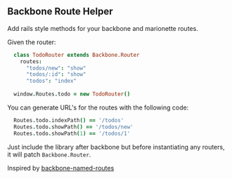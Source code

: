 ## Backbone Route Helper

Add rails style methods for your backbone and marionette routes.

Given the router:

```coffeescript
  class TodoRouter extends Backbone.Router
    routes: 
      "todos/new": "show"
      "todos/:id": "show"
      "todos": "index"
      
  window.Routes.todo = new TodoRouter()
```

You can generate URL's for the routes with the following code:

```coffeescript
  Routes.todo.indexPath() == '/todos'
  Routes.todo.showPath() == '/todos/new'
  Routes.todo.showPath(1) == '/todos/1'
```

Just include the library after backbone but before instantiating any routers, it will patch `Backbone.Router`.


Inspired by [backbone-named-routes](https://github.com/drtangible/backbone-named-routes)
